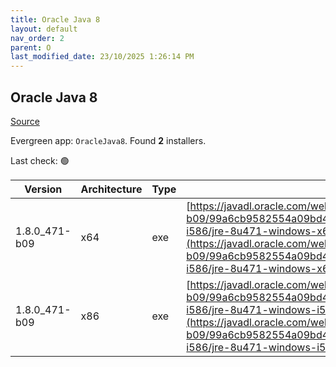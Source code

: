 ```yaml
---
title: Oracle Java 8
layout: default
nav_order: 2
parent: O
last_modified_date: 23/10/2025 1:26:14 PM
---
```


## Oracle Java 8

[Source](https://www.java.com)

Evergreen app: `OracleJava8`. Found **2** installers.

Last check: 🟢

| Version       | Architecture | Type | URI                                                                                                                                                                                                                                                                                    |
| ------------- | ------------ | ---- | -------------------------------------------------------------------------------------------------------------------------------------------------------------------------------------------------------------------------------------------------------------------------------------- |
| 1.8.0_471-b09 | x64          | exe  | [https://javadl.oracle.com/webapps/download/GetFile/1.8.0_471-b09/99a6cb9582554a09bd4ac60f73f9b8e6/windows-i586/jre-8u471-windows-x64.exe](https://javadl.oracle.com/webapps/download/GetFile/1.8.0_471-b09/99a6cb9582554a09bd4ac60f73f9b8e6/windows-i586/jre-8u471-windows-x64.exe)   |
| 1.8.0_471-b09 | x86          | exe  | [https://javadl.oracle.com/webapps/download/GetFile/1.8.0_471-b09/99a6cb9582554a09bd4ac60f73f9b8e6/windows-i586/jre-8u471-windows-i586.exe](https://javadl.oracle.com/webapps/download/GetFile/1.8.0_471-b09/99a6cb9582554a09bd4ac60f73f9b8e6/windows-i586/jre-8u471-windows-i586.exe) |
